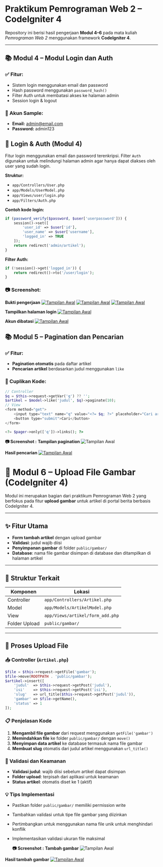# Praktikum Pemrograman Web 2 – CodeIgniter 4

Repository ini berisi hasil pengerjaan **Modul 4–6** pada mata kuliah *Pemrograman Web 2* menggunakan framework **CodeIgniter 4**.

---

## 📚 Modul 4 – Modul Login dan Auth

### ✅ Fitur:
- Sistem login menggunakan email dan password
- Hash password menggunakan `password_hash()`
- Filter Auth untuk membatasi akses ke halaman admin
- Session login & logout

### 🔐 Akun Sample:
- **Email:** admin@email.com  
- **Password:** admin123

## 🔐 Login & Auth (Modul 4)

Fitur login menggunakan email dan password terenkripsi. Filter `Auth` digunakan untuk melindungi halaman admin agar hanya dapat diakses oleh user yang sudah login.

**Struktur:**
- `app/Controllers/User.php`
- `app/Models/UserModel.php`
- `app/Views/user/login.php`
- `app/Filters/Auth.php`

**Contoh kode login:**
```php
if (password_verify($password, $user['userpassword'])) {
    session()->set([
        'user_id' => $user['id'],
        'user_name' => $user['username'],
        'logged_in' => TRUE
    ]);
    return redirect('admin/artikel');
}
```

**Filter Auth:**
```php
if (!session()->get('logged_in')) {
    return redirect()->to('/user/login');
}
```


### 📷 Screenshot:
**Bukti pengerjaan**
 [![Tampilan Awal](latihan4/bukti1.png)](latihan4/bukti1.png)
 [![Tampilan Awal](latihan4/bukti2.png)](latihan4/bukti2.png)
 [![Tampilan Awal](latihan4/bukti3.png)](latihan4/bukti3.png)

**Tampilkan halaman login**
 [![Tampilan Awal](latihan4/Hasilakhir.png)](latihan4/Hasilakhir.png)

**Akun dibatasi**
 [![Tampilan Awal](latihan4/akundibatasi.png)](latihan4/akundibatasi.png)

## 📚 Modul 5 – Pagination dan Pencarian

### ✅ Fitur:
- **Pagination otomatis** pada daftar artikel
- **Pencarian artikel** berdasarkan judul menggunakan `like`

### 🧠 Cuplikan Kode:
```php
// Controller
$q = $this->request->getVar('q') ?? '';
$artikel = $model->like('judul', $q)->paginate(10);
// View
<form method="get">
    <input type="text" name="q" value="<?= $q; ?>" placeholder="Cari artikel">
    <button type="submit">Cari</button>
</form>

<?= $pager->only(['q'])->links(); ?>
```


**📷 Screenshot :**
**Tampilan pagination**
 ![Tampilan Awal](latihan5/buktiberhasilmembuatpagination.png)
 
**Hasil pencarian**
 [![Tampilan Awal](latihan5/filterdata.png)](latihan5/filterdata.png)

# 📁 Modul 6 – Upload File Gambar (CodeIgniter 4)

Modul ini merupakan bagian dari praktikum Pemrograman Web 2 yang berfokus pada fitur **upload gambar** untuk artikel di portal berita berbasis CodeIgniter 4.

---

## ✨ Fitur Utama

- **Form tambah artikel** dengan upload gambar
- **Validasi**: judul wajib diisi
- **Penyimpanan gambar** di folder `public/gambar/`
- **Database**: nama file gambar disimpan di database dan ditampilkan di halaman artikel

---

## 🧱 Struktur Terkait

| Komponen | Lokasi |
|----------|--------|
| Controller | `app/Controllers/Artikel.php` |
| Model | `app/Models/ArtikelModel.php` |
| View | `app/Views/artikel/form_add.php` |
| Folder Upload | `public/gambar/` |

---

## 🔄 Proses Upload File

### 📥 Controller (`Artikel.php`)

```php
$file = $this->request->getFile('gambar');
$file->move(ROOTPATH . 'public/gambar');
$artikel->insert([
    'judul'  => $this->request->getPost('judul'),
    'isi'    => $this->request->getPost('isi'),
    'slug'   => url_title($this->request->getPost('judul')),
    'gambar' => $file->getName(),
    'status' => 1
]);
```

### 📋 Penjelasan Kode

1. **Mengambil file gambar** dari request menggunakan `getFile('gambar')`
2. **Memindahkan file** ke folder `public/gambar/` dengan `move()`
3. **Menyimpan data artikel** ke database termasuk nama file gambar
4. **Membuat slug** otomatis dari judul artikel menggunakan `url_title()`

### 🎯 Validasi dan Keamanan

- **Validasi judul**: wajib diisi sebelum artikel dapat disimpan
- **Folder upload**: terpisah dari aplikasi untuk keamanan
- **Status artikel**: otomatis diset ke 1 (aktif)

### 💡 Tips Implementasi

- Pastikan folder `public/gambar/` memiliki permission write
- Tambahkan validasi untuk tipe file gambar yang diizinkan
- Pertimbangkan untuk menggunakan nama file unik untuk menghindari konflik
- Implementasikan validasi ukuran file maksimal

  **📷 Screenshot :**
**Tambah gambar**
 ![Tampilan Awal](latihan6/tambahgambar.png)

**Hasil tambah gambar**
 [![Tampilan Awal](latihan6/berhasiltambahgambar.png)](latihan6/berhasiltambahgambar.png)

